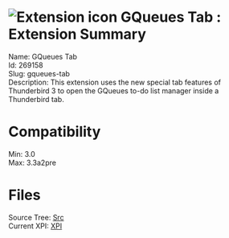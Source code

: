 # ![Extension icon](https://addons.thunderbird.net/user-media/addon_icons/269/269158-64.png?modified=1294381233) GQueues Tab : Extension Summary

Name: GQueues Tab  
Id: 269158  
Slug: gqueues-tab  
Description: This extension uses the new special tab features of Thunderbird 3 to open the GQueues to-do list manager inside a Thunderbird tab.
  

# Compatibility
Min: 3.0  
Max: 3.3a2pre  

# Files

Source Tree: [Src](C:/Dev/Thunderbird/ThunderKdB/xall/xOther/269158-gqueues-tab/src)  
Current XPI: [XPI](C:/Dev/Thunderbird/ThunderKdB/xall/xOther/269158-gqueues-tab/xpi)  



